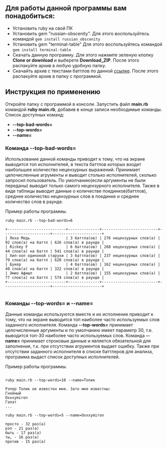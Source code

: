 ## Для работы данной программы вам понадобиться:
* Установить ruby на свой ПК
* Установить gem "russian-obscenity". 
Для этого воспользуйтесь командой ``gem install russian_obscenity``
* Установить gem "terminal-table"
Для этого воспользуйтесь командой ``gem install terminal-table``
* Скачать данную программу. Для этого нажмите зеленую кпопку __Clone or download__ и выберете __Download_ZIP__.
После этого распакуйте архив в любую удобную папку. 
* Скачайть архив с текстами баттлов по данной [ссылке](https://yadi.sk/d/uz-52CQP3ZWCtE).
После этого распакуйте архив в папку с программой.
## Инструкция по применению 

Откройте папку с программой в консоли. Запустить файл __main.rb__ командой __ruby main.rb__, добавив в конце записи необходимые команды.
Список доступных команд:
* __--top-bad-words=__
* __--top-words=__
* __--name=__

### Команда __--top-bad-words=__

Использование данной команды приводит к тому, что на экране выводится топ исполнителей, в текста баттлов которых входит наибольшее количество нецензурных выражений. Принимает целочисленные агрументы и выводит столько исполнителей, сколько запросил пользователь. По умолчанию(если аргументы не были переданы) выводит только самого нецензурного исполнителя. Также в виде таблицы выводит данные о количестве поединков(баттлов), среднее количество нецензурных слов в поединке и среднее количество слов в раунде.

Пример работы программы.

```
ruby main.rb --top-bad-words=6

+--------------------------+--------------+-------------------------+---------------------+----------------------+
| Леха Медь                | 3 баттла(ов) | 276 нецензурных слов(а) | 92 слов(а) на баттл | 626 слов(а) в раунде |
| Rickey F                 | 6 баттла(ов) | 268 нецензурных слов(а) | 44 слов(а) на баттл | 541 слов(а) в раунде |
| Хип-хоп одинокой старухи | 3 баттла(ов) | 237 нецензурных слов(а) | 79 слов(а) на баттл | 620 слов(а) в раунде |
| Букер                    | 4 баттла(ов) | 162 нецензурных слов(а) | 40 слов(а) на баттл | 322 слов(а) в раунде |
| Эмио Афишл               | 2 баттла(ов) | 155 нецензурных слов(а) | 77 слов(а) на баттл | 574 слов(а) в раунде |
+--------------------------+--------------+-------------------------+---------------------+----------------------+


```

### Команды __--top-words=__ и __--name=__

Данные команды используются вместе и их исполнение приводит к тому, что на экране выводится топ наиболее часто используемых слов заданного исполнителя. 
Команда __--top-words=__ принимает целочисленные аргументы и по умолчанию имеет параметр 30, т.е. выводится топ-30 наиболее часто используемых слов.
Команда __--name=__ принимает строковые данные и является обязательной для заполнения, т.к. при отсутствии агрументов выдает ошибку. Также при отсутствии заданного исполнителя в списке баттлеров для анализа, программа выдаст список доступных исполнителей. 

Пример работы программы.

```

ruby main.rb --top-words=10 --name=Толик

Рэпер Толик не известен мне. Зато мне известны:
Гнойный
Oxxxymiron
Галат
...

ruby main.rb --top-words=5 --name=Oxxxymiron

просто - 32 раз(а)
рэп - 21 раз(а)
быть - 17 раз(а)
ты, - 16 раз(а)
против - 15 раз(а)
```

